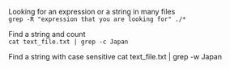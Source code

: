 Looking for an expression or a string in many files  
`grep -R "expression that you are looking for" ./*`

Find a string and count  
`cat text_file.txt | grep -c Japan`

Find a string with case sensitive
cat text_file.txt | grep -w Japan
